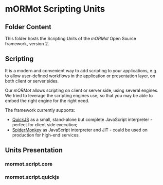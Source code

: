 # mORMot Scripting Units

## Folder Content

This folder hosts the Scripting Units of the *mORMot* Open Source framework, version 2.

## Scripting

It is a modern and convenient way to add scripting to your applications, e.g. to allow user-defined workflows in the application or presentation layer, on both client or server sides.

Our *mORMot* allows scripting on client or server side, using several engines. We tried to leverage the scripting engines use, so that you may be able to embed the right engine for the right need.

The framework currently supports:
- [QuickJS](https://bellard.org/quickjs/) as a small, stand-alone but complete JavaScript interpreter - perfect for client side execution;
- [SpiderMonkey](https://mozilla-spidermonkey.github.io/) as JavaScript interpreter and JIT - could be used on production for high-end services.


## Units Presentation

### mormot.script.core



### mormot.script.quickjs


